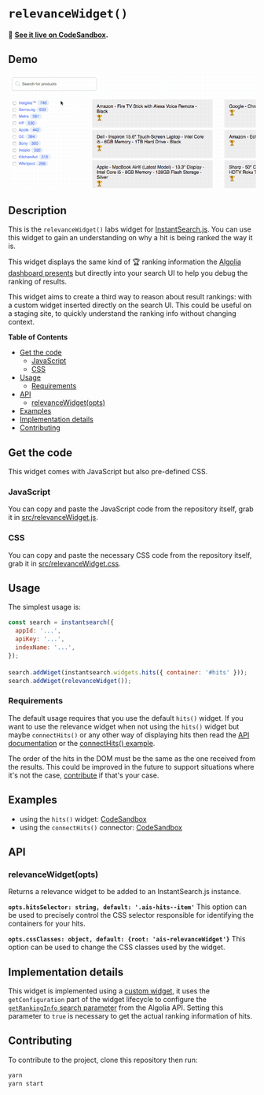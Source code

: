 # `relevanceWidget()`

🎥 **[See it live on CodeSandbox](https://codesandbox.io/s/j4lk89v633).**

## Demo

![demo of relevanceWidget](demo.gif)

## Description

This is the `relevanceWidget()` labs widget for [InstantSearch.js](https://community.algolia.com/instantsearch.js/). You can use this widget to gain an understanding on why a hit is being ranked the way it is.

This widget displays the same kind of 🏆 ranking information the [Algolia dashboard presents](https://www.algolia.com/doc/tutorials/full-text-search/relevance/how-to-troubleshoot-relevance) but directly into your search UI to help you debug the ranking of results.

This widget aims to create a third way to reason about result rankings: with a custom widget inserted directly on the search UI. This could be useful on a staging site, to quickly understand the ranking info without changing context.

<!-- START doctoc generated TOC please keep comment here to allow auto update -->

<!-- DON'T EDIT THIS SECTION, INSTEAD RE-RUN doctoc TO UPDATE -->

**Table of Contents**

* [Get the code](#get-the-code)
  * [JavaScript](#javascript)
  * [CSS](#css)
* [Usage](#usage)
  * [Requirements](#requirements)
* [API](#api)
  * [relevanceWidget(opts)](#relevancewidgetopts)
* [Examples](#examples)
* [Implementation details](#implementation-details)
* [Contributing](#contributing)

<!-- END doctoc generated TOC please keep comment here to allow auto update -->

## Get the code

This widget comes with JavaScript but also pre-defined CSS.

### JavaScript

You can copy and paste the JavaScript code from the repository itself, grab it in [src/relevanceWidget.js](src/relevanceWidget.js).

### CSS

You can copy and paste the necessary CSS code from the repository itself, grab it in [src/relevanceWidget.css](src/relevanceWidget.css).

## Usage

The simplest usage is:

```js
const search = instantsearch({
  appId: '...',
  apiKey: '...',
  indexName: '...',
});

search.addWiget(instantsearch.widgets.hits({ container: '#hits' }));
search.addWiget(relevanceWidget());
```

### Requirements

The default usage requires that you use the default `hits()` widget. If you want to use the relevance widget when not using the `hits()` widget but maybe `connectHits()` or any other way of displaying hits then read the [API documentation](#api) or the [connectHits() example](#examples).

The order of the hits in the DOM must be the same as the one received from the results. This could be improved in the future to support situations where it's not the case, [contribute](#contributing) if that's your case.

## Examples

* using the `hits()` widget: [CodeSandbox](https://codesandbox.io/s/j4lk89v633)
* using the `connectHits()` connector: [CodeSandbox](https://codesandbox.io/s/v8r9y1q4p5)

## API

### relevanceWidget(opts)

Returns a relevance widget to be added to an InstantSearch.js instance.

**`opts.hitsSelector: string, default: '.ais-hits--item'`**
This option can be used to precisely control the CSS selector responsible for identifying the containers for your hits.

**`opts.cssClasses: object, default: {root: 'ais-relevanceWidget'}`**
This option can be used to change the CSS classes used by the widget.

## Implementation details

This widget is implemented using a [custom widget](https://community.algolia.com/instantsearch.js/v2/guides/custom-widget.html), it uses the `getConfiguration` part of the widget lifecycle to configure the [`getRankingInfo` search parameter](https://www.algolia.com/doc/api-reference/api-parameters/getRankingInfo/) from the Algolia API. Setting this parameter to `true` is necessary to get the actual ranking information of hits.

## Contributing

To contribute to the project, clone this repository then run:

```sh
yarn
yarn start
```
